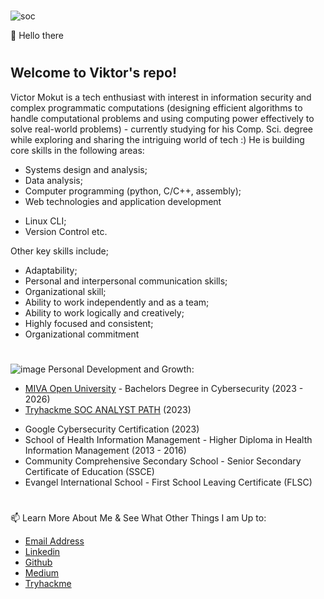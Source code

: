 #
![soc](https://github.com/user-attachments/assets/576800e7-d468-4234-aa33-315691dbc829)

👋 Hello there
#
## Welcome to Viktor's repo!

Victor Mokut is a tech enthusiast with interest in information security and complex programmatic computations (designing efficient algorithms to handle computational problems and using computing power effectively to solve real-world problems) - currently studying for his Comp. Sci. degree while exploring and sharing the intriguing world of tech :)
He is building core skills in the following areas:
* Systems design and analysis;
* Data analysis;
* Computer programming (python, C/C++, assembly);
* Web technologies and application development
<!---
* information and cyber security;
* Logical thinking and Problem Solving;
* Computer Networking and Network Monitoring;
* Incidence Response;
* Knowledge of Ticketing Systems and Log Review;
---> 
* Linux CLI;
* Version Control etc.

Other key skills include;
* Adaptability;
* Personal and interpersonal communication skills;
* Organizational skill;
* Ability to work independently and as a team;
* Ability to work logically and creatively;
* Highly focused and consistent;
* Organizational commitment
#
![image](https://user-images.githubusercontent.com/29519472/188281486-dca1fff3-31a2-403a-a0c4-849afd2efcef.png) Personal Development and Growth:
 - [MIVA Open University](https://miva.university/) - Bachelors Degree in Cybersecurity (2023 - 2026)
 - [Tryhackme SOC ANALYST PATH](https://tryhackme.com/p/vikmokut) (2023)
<!--- 
- <script src="https://tryhackme.com/badge/1993282"></script>
 - <img src="https://tryhackme-badges.s3.amazonaws.com/vikmokut.png" alt="TryHackMe">
 --->
 - Google Cybersecurity Certification (2023)
 - School of Health Information Management - Higher Diploma in Health Information Management (2013 - 2016)
 - Community Comprehensive Secondary School - Senior Secondary Certificate of Education (SSCE)
 - Evangel International School - First School Leaving Certificate (FLSC)
 #
📫 Learn More About Me & See What Other Things I am Up to:
 - [Email Address](vikmokut@gmail.com)
 - [Linkedin](https://linkedin.com/in/victormokut)
 - [Github](https://github.com/vikmokut)
 - [Medium](https://medium.com/@vikmokut)
 - [Tryhackme](https://tryhackme.com/p/vikmokut)
#
<!---
vikmokut/vikmokut is a ✨ special ✨ repository because its `README.md` (this file) appears on your GitHub profile.
You can click the Preview link to take a look at your changes.
--->
